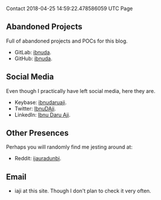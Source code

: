 Contact
2018-04-25 14:59:22.478586059 UTC
Page

## Abandoned Projects
Full of abandoned projects and POCs for this blog.

- GitLab: [ibnuda](https://gitlab.com/ibnuda).
- GitHub: [ibnuda](https://github.com/ibnuda).

## Social Media
Even though I practically have left social media, here they are.

- Keybase: [ibnudaruaji](https://keybase.io/ibnudaruaji).
- Twitter: [IbnuDAji](https://twitter.com/ibnudaji).
- LinkedIn: [Ibnu Daru Aji](https://www.linkedin.com/in/ibnu-d-5337b6149/).

## Other Presences
Perhaps you will randomly find me jesting around at:

- Reddit: [ijauradunbi](https://www.reddit.com/user/ijauradunbi/).

## Email

- iaji at this site. Though I don't plan to check it very often.

